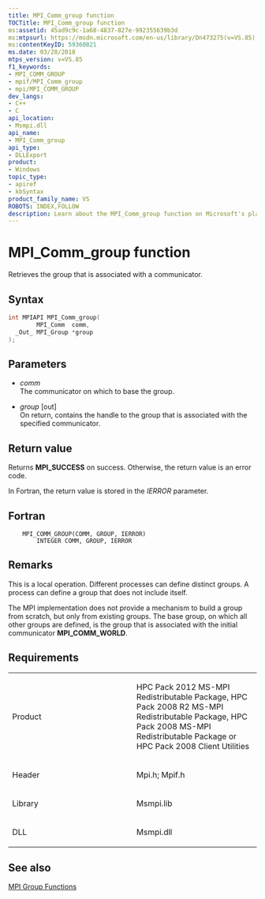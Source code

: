 ```yaml
---
title: MPI_Comm_group function
TOCTitle: MPI_Comm_group function
ms:assetid: 45ad9c9c-1a68-4837-827e-992355639b3d
ms:mtpsurl: https://msdn.microsoft.com/en-us/library/Dn473275(v=VS.85)
ms:contentKeyID: 59360821
ms.date: 03/28/2018
mtps_version: v=VS.85
f1_keywords:
- MPI_COMM_GROUP
- mpif/MPI_Comm_group
- mpi/MPI_COMM_GROUP
dev_langs:
- C++
- C
api_location:
- Msmpi.dll
api_name:
- MPI_Comm_group
api_type:
- DLLExport
product:
- Windows
topic_type:
- apiref
- kbSyntax
product_family_name: VS
ROBOTS: INDEX,FOLLOW
description: Learn about the MPI_Comm_group function on Microsoft's platform. Understand its syntax, parameters, return values, and its role in defining distinct groups.
---
```


# MPI\_Comm\_group function

Retrieves the group that is associated with a communicator.

## Syntax

``` c++
int MPIAPI MPI_Comm_group(
        MPI_Comm  comm,
  _Out_ MPI_Group *group
);
```

## Parameters

  - *comm*  
    The communicator on which to base the group.

  - *group* \[out\]  
    On return, contains the handle to the group that is associated with the specified communicator.

## Return value

Returns **MPI\_SUCCESS** on success. Otherwise, the return value is an error code.

In Fortran, the return value is stored in the *IERROR* parameter.

## Fortran

``` FORTRAN
    MPI_COMM_GROUP(COMM, GROUP, IERROR)
        INTEGER COMM, GROUP, IERROR
```

## Remarks

This is a local operation. Different processes can define distinct groups. A process can define a group that does not include itself.

The MPI implementation does not provide a mechanism to build a group from scratch, but only from existing groups. The base group, on which all other groups are defined, is the group that is associated with the initial communicator **MPI\_COMM\_WORLD**.

## Requirements

<table>
<colgroup>
<col style="width: 50%" />
<col style="width: 50%" />
</colgroup>
<tbody>
<tr class="odd">
<td><p>Product</p></td>
<td><p>HPC Pack 2012 MS-MPI Redistributable Package, HPC Pack 2008 R2 MS-MPI Redistributable Package, HPC Pack 2008 MS-MPI Redistributable Package or HPC Pack 2008 Client Utilities</p></td>
</tr>
<tr class="even">
<td><p>Header</p></td>
<td>Mpi.h;
Mpif.h</td>
</tr>
<tr class="odd">
<td><p>Library</p></td>
<td>Msmpi.lib</td>
</tr>
<tr class="even">
<td><p>DLL</p></td>
<td>Msmpi.dll</td>
</tr>
</tbody>
</table>


## See also

[MPI Group Functions](mpi-group-functions.md)


